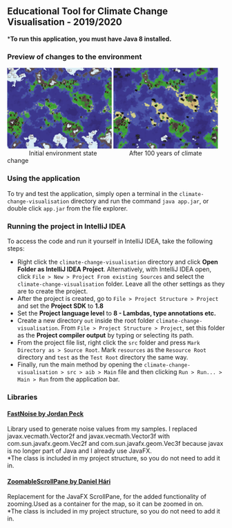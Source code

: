 ## Educational Tool for Climate Change Visualisation - 2019/2020

***To run this application, you must have Java 8 installed.**

### Preview of changes to the environment
<div>
<img style="width:48%" src="resources/screenshots/animals-2000.png"/>
<img style="width:48%" src="resources/screenshots/animals-2100.png"/>
<span style="padding:10%">Initial environment state</span>
<span style="padding:4%">After 100 years of climate change</span>
</div>

### Using the application
To try and test the application, simply open a terminal in the `climate-change-visualisation` directory and run the command `java app.jar`, 
or double click `app.jar` from the file explorer.

### Running the project in IntelliJ IDEA

To access the code and run it yourself in IntelliJ IDEA, take the following steps:
- Right click the `climate-change-visualisation` directory and click **Open Folder as IntelliJ IDEA Project**. Alternatively, 
with IntelliJ IDEA open, click `File > New > Project From existing Sources` and select the `climate-change-visualisation` folder. 
Leave all the other settings as they are to create the project.
- After the project is created, go to `File > Project Structure > Project` and set the **Project SDK** to **1.8**
- Set the **Project language level** to **8 - Lambdas, type annotations etc.**
- Create a new directory `out` inside the root folder `climate-change-visualisation`. From `File > Project Structure > Project`, set this 
 folder as the **Project compiler output** by typing or selecting its path.
- From the project file list, right click the `src` folder and press `Mark Directory as > Source Root`. Mark `resources` 
as the `Resource Root` directory and `test` as the `Test Root` directory the same way.
- Finally, run the main method by opening the `climate-change-visualisation > src > aib > Main` file and then clicking 
`Run > Run... > Main > Run` from the application bar.

### Libraries
#### [FastNoise by Jordan Peck](https://github.com/Auburns/FastNoise_Java)
Library used to generate noise values from my samples. I replaced javax.vecmath.Vector2f and javax.vecmath.Vector3f with 
com.sun.javafx.geom.Vec2f and com.sun.javafx.geom.Vec3f because javax is no longer part of Java and I already use JavaFX.\
*The class is included in my project structure, so you do not need to add it in.

#### [ZoomableScrollPane by Daniel Hári](https://stackoverflow.com/a/44314455)
Replacement for the JavaFX ScrollPane, for the added functionality of zooming.Used as a container for the map, so it can 
be zoomed in on.\
*The class is included in my project structure, so you do not need to add it in.